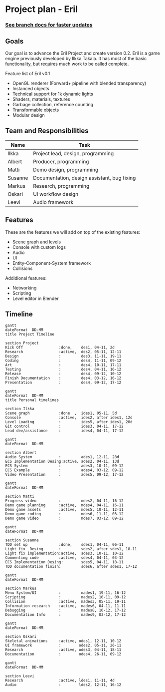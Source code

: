 # Project plan - Eril

### __[See branch docs for faster updates](../../tree/docs/docs/ProjectPlan.md)__

## Goals
Our goal is to advance the Eril Project and create version 0.2.
Eril is a game engine previously developed by Ilkka Takala. It has most of the basic functionality, but requires much work to be called complete. 

Feature list of Eril v0.1
* OpenGL renderer (Forward+ pipeline with blended transparency)
* Instanced objects
* Technical support for 1k dynamic lights
* Shaders, materials, textures
* Garbage collection, reference counting
* Transformable objects
* Modular design

## Team and Responsibilities

| Name   | Task |
| ---    | ---  |
| Ilkka  | Project lead, design, programming |
| Albert | Producer, programming |
| Matti  | Demo design, programming |
| Susanne| Documentation, design assistant, bug fixing |
| Markus | Research, programming |
| Oskari | UI workflow design |
| Leevi | Audio framework |

## Features

These are the features we will add on top of the existing features:
* Scene graph and levels
* Console with custom logs
* Audio
* UI 
* Entity-Component-System framework
* Collisions

Addidional features:
* Networking
* Scripting
* Level editor in Blender

## Timeline

```mermaid
gantt
dateFormat  DD-MM
title Project Timeline

section Project
Kick Off                :done,    des1, 04-11, 2d
Research                :active,  des2, 05-11, 12-11
Design                  :         des3, 11-11, 19-11
Coding                  :         des4, 11-11, 09-12
Art                     :         des4, 10-11, 17-11
Testing                 :         des4, 04-11, 16-12
Release                 :         des4, 09-12, 10-12
Finish Documentation    :         des4, 03-12, 16-12
Presentation            :         des4, 09-12, 17-12
```

```mermaid
gantt
dateFormat  DD-MM
title Personal timelines

section Ilkka
Scene graph             :done  ,  ides1, 05-11, 5d
Console                 :active,  ides2, after ides1, 12d
Level Loading           :         ides5, after ides1, 20d
Git control             :         ides3, 04-11, 17-12
Lead dev/assistance     :         ides4, 04-11, 17-12
```
```mermaid
gantt
dateFormat  DD-MM

section Albert
Audio System            :         ades1, 12-11, 28d
ECS Implementation Desing:active, ades2, 04-11, 13d
ECS System              :         ades3, 10-11, 09-12
ECS Example             :         ades4, 03-12, 09-12
Video Presentation      :         ades5, 09-12, 17-12
```
```mermaid
gantt
dateFormat  DD-MM

section Matti
Progress video          :         mdes2, 04-11, 16-12
Demo game planning      :active,  mdes4, 04-11, 16-11
Demo game assets        :active,  mdes5, 10-11, 12-11
Demo game coding        :         mdes6, 11-11, 03-12
Demo game video         :         mdes7, 03-12, 09-12
```
```mermaid
gantt
dateFormat  DD-MM

section Susanne
TDD set up              :done,    sdes1, 04-11, 06-11
Light fix  Desing       :         sdes2, after sdes1, 18-11
Light fix implementation:active,  sdes3, 10-11, 10-12
Commenting code         :active,  sdes4, 04-11, 03-12
ECS Implementation Desing:        sdes5, 04-11, 18-11
TDD documentation finish:         sdes6, after sdes1, 17-12
```
```mermaid
gantt
dateFormat  DD-MM

section Markus
Menu System/UI          :         mades1, 19-11, 16-12
Scripting               :         mades2, 10-11, 09-12
Collision               :active,  mades3, 05-11, 19-11
Information research    :active,  mades6, 04-11, 11-11
Debugging               :         mades8, 10-12, 17-12
Documentation Info      :         mades9, 03-12, 17-12
```
```mermaid
gantt
dateFormat  DD-MM

section Oskari
Skeletal animations     :active, odes1, 12-11, 10-12
UI framework            :        odes2, 05-11, 26-11
Research                :active, odes3, 04-11, 18-11
Documentation           :        odes4, 26-11, 09-12

```
```mermaid
gantt
dateFormat  DD-MM

section Leevi
Research                :active, ldes1, 11-11, 4d
Audio                   :        ldes2, 12-11, 16-12

```














